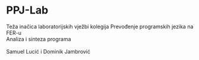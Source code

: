 # PPJ-Lab
Teža inačica laboratorijskih vježbi kolegija Prevođenje programskih jezika na FER-u\
Analiza i sinteza programa\
\
Samuel Lucić i Dominik Jambrović
